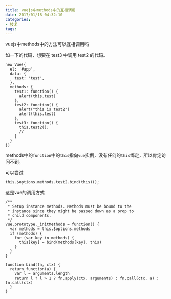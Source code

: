 ```yaml
---
title: vuejs中methods中的互相调用
date: 2017/01/18 04:32:10
categories:
- 技术
tags:
---
```


vuejs中methods中的方法可以互相调用吗

如一下的代码，想要在 test3 中调用 test2 的代码。

```vue
new Vue({
  el: '#app',
  data: {
    test: 'test',
  },
  methods: {
    test1: function() {
      alert(this.test)
    },
    test2: function() {
      alert("this is test2")
      alert(this.test)
    },
    test3: function() {
      this.test2();
      //
    }
  }
})
```

methods中的`function`中的`this`指向`vue`实例，没有任何的`this`绑定，所以肯定访问不到。

可以尝试

```
this.$options.methods.test2.bind(this)();
```

这是vue的调用方式

```
/**
 * Setup instance methods. Methods must be bound to the
 * instance since they might be passed down as a prop to
 * child components.
 */
Vue.prototype._initMethods = function() {
  var methods = this.$options.methods
  if (methods) {
    for (var key in methods) {
      this[key] = bind(methods[key], this)
    }
  }
}

function bind(fn, ctx) {
  return function(a) {
    var l = arguments.length
    return l ? l > 1 ? fn.apply(ctx, arguments) : fn.call(ctx, a) : fn.call(ctx)
  }
}
```